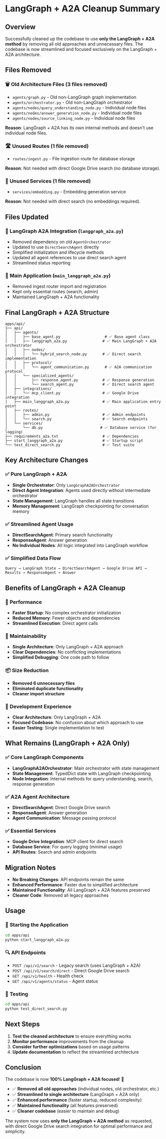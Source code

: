 # LangGraph + A2A Cleanup Summary

## Overview
Successfully cleaned up the codebase to use **only the LangGraph + A2A method** by removing all old approaches and unnecessary files. The codebase is now streamlined and focused exclusively on the LangGraph + A2A architecture.

## Files Removed

### 🗑️ **Old Architecture Files (3 files removed)**
- `agents/graph.py` - Old non-LangGraph graph implementation
- `agents/orchestrator.py` - Old non-LangGraph orchestrator
- `agents/nodes/query_understanding_node.py` - Individual node files
- `agents/nodes/answer_generation_node.py` - Individual node files  
- `agents/nodes/source_linking_node.py` - Individual node files

**Reason**: LangGraph + A2A has its own internal methods and doesn't use individual node files.

### 🛣️ **Unused Routes (1 file removed)**
- `routes/ingest.py` - File ingestion route for database storage

**Reason**: Not needed with direct Google Drive search (no database storage).

### 🔧 **Unused Services (1 file removed)**
- `services/embedding.py` - Embedding generation service

**Reason**: Not needed with direct search (no embeddings required).

## Files Updated

### 🔄 **LangGraph A2A Integration (`langgraph_a2a.py`)**
- Removed dependency on old `AgentOrchestrator`
- Updated to use `DirectSearchAgent` directly
- Simplified initialization and lifecycle methods
- Updated all agent references to use direct search agent
- Streamlined status reporting

### 🚀 **Main Application (`main_langgraph_a2a.py`)**
- Removed ingest router import and registration
- Kept only essential routes (search, admin)
- Maintained LangGraph + A2A functionality

## Final LangGraph + A2A Structure

```
apps/api/
├── api/
│   ├── agents/
│   │   ├── base_agent.py                    # ✅ Base agent class
│   │   ├── langgraph_a2a.py                # ✅ Main LangGraph + A2A orchestrator
│   │   ├── nodes/
│   │   │   └── hybrid_search_node.py       # ✅ Direct search implementation
│   │   ├── protocol/
│   │   │   └── agent_communication.py       # ✅ A2A communication protocol
│   │   └── specialized_agents/
│   │       ├── response_agent.py           # ✅ Response generation
│   │       └── search_agent.py             # ✅ Direct search agent
│   ├── integrations/
│   │   └── mcp_client.py                   # ✅ Google Drive integration
│   ├── main_langgraph_a2a.py               # ✅ Main application entry point
│   ├── routes/
│   │   ├── admin.py                        # ✅ Admin endpoints
│   │   └── search.py                       # ✅ Search endpoints
│   └── services/
│       └── db.py                          # ✅ Database service (for logging)
├── requirements_a2a.txt                    # ✅ Dependencies
├── start_langgraph_a2a.py                  # ✅ Startup script
└── test_direct_search.py                   # ✅ Test suite
```

## Key Architecture Changes

### ✅ **Pure LangGraph + A2A**
- **Single Orchestrator**: Only `LangGraphA2AOrchestrator` 
- **Direct Agent Integration**: Agents used directly without intermediate orchestrator
- **State Management**: LangGraph handles all state transitions
- **Memory Management**: LangGraph checkpointing for conversation memory

### ✅ **Streamlined Agent Usage**
- **DirectSearchAgent**: Primary search functionality
- **ResponseAgent**: Answer generation
- **No Individual Nodes**: All logic integrated into LangGraph workflow

### ✅ **Simplified Data Flow**
```
Query → LangGraph State → DirectSearchAgent → Google Drive API → Results → ResponseAgent → Answer
```

## Benefits of LangGraph + A2A Cleanup

### 🚀 **Performance**
- **Faster Startup**: No complex orchestrator initialization
- **Reduced Memory**: Fewer objects and dependencies
- **Streamlined Execution**: Direct agent calls

### 🧹 **Maintainability**
- **Single Architecture**: Only LangGraph + A2A approach
- **Clear Dependencies**: No conflicting implementations
- **Simplified Debugging**: One code path to follow

### 📦 **Size Reduction**
- **Removed 6 unnecessary files**
- **Eliminated duplicate functionality**
- **Cleaner import structure**

### 🔧 **Development Experience**
- **Clear Architecture**: Only LangGraph + A2A
- **Focused Codebase**: No confusion about which approach to use
- **Easier Testing**: Single implementation to test

## What Remains (LangGraph + A2A Only)

### ✅ **Core LangGraph Components**
- **LangGraphA2AOrchestrator**: Main orchestrator with state management
- **State Management**: TypedDict state with LangGraph checkpointing
- **Node Integration**: Internal methods for query understanding, search, response generation

### ✅ **A2A Agent Architecture**
- **DirectSearchAgent**: Direct Google Drive search
- **ResponseAgent**: Answer generation
- **Agent Communication**: Message passing protocol

### ✅ **Essential Services**
- **Google Drive Integration**: MCP client for direct search
- **Database Service**: For query logging (minimal usage)
- **API Routes**: Search and admin endpoints

## Migration Notes

- **No Breaking Changes**: API endpoints remain the same
- **Enhanced Performance**: Faster due to simplified architecture
- **Maintained Functionality**: All LangGraph + A2A features preserved
- **Cleaner Code**: Removed all legacy approaches

## Usage

### 🚀 **Starting the Application**
```bash
cd apps/api
python start_langgraph_a2a.py
```

### 🔍 **API Endpoints**
- `POST /api/v1/search` - Legacy search (uses LangGraph + A2A)
- `POST /api/v1/search/direct` - Direct Google Drive search
- `GET /api/v1/health` - Health check
- `GET /api/v1/agents/status` - Agent status

### 🧪 **Testing**
```bash
cd apps/api
python test_direct_search.py
```

## Next Steps

1. **Test the cleaned architecture** to ensure everything works
2. **Monitor performance** improvements from the cleanup
3. **Consider further optimizations** based on usage patterns
4. **Update documentation** to reflect the streamlined architecture

## Conclusion

The codebase is now **100% LangGraph + A2A focused**! 🎉

- ✅ **Removed all old approaches** (individual nodes, old orchestrator, etc.)
- ✅ **Streamlined to single architecture** (LangGraph + A2A only)
- ✅ **Enhanced performance** (faster startup, reduced complexity)
- ✅ **Maintained functionality** (all features preserved)
- ✅ **Cleaner codebase** (easier to maintain and debug)

The system now uses **only the LangGraph + A2A method** as requested, with direct Google Drive search integration for optimal performance and simplicity.
